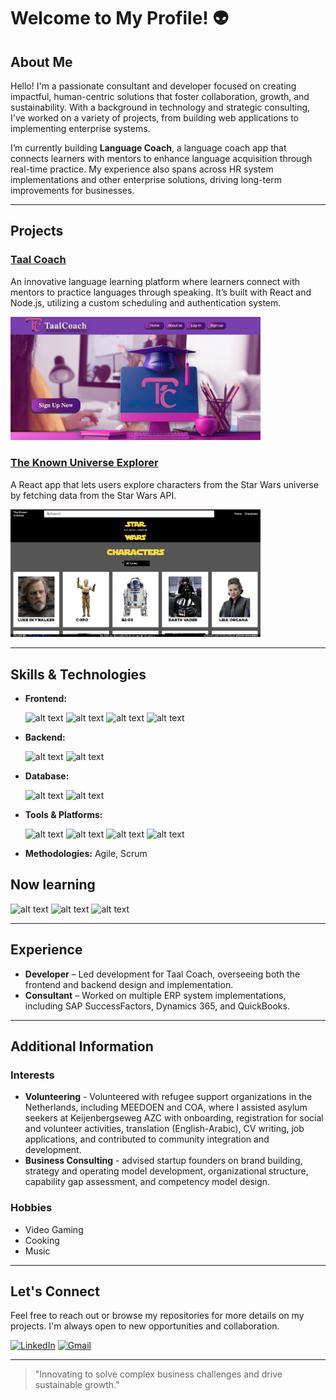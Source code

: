 
# Welcome to My Profile! 👽

## About Me

Hello! I'm a passionate consultant and developer focused on creating impactful, human-centric solutions that foster collaboration, growth, and sustainability. With a background in technology and strategic consulting, I've worked on a variety of projects, from building web applications to implementing enterprise systems. 

I’m currently building **Language Coach**, a language coach app that connects learners with mentors to enhance language acquisition through real-time practice. My experience also spans across HR system implementations and other enterprise solutions, driving long-term improvements for businesses.

---

## Projects

### [Taal Coach](https://github.com/HackYourFuture/cohort48-project-group-A)
An innovative language learning platform where learners connect with mentors to practice languages through speaking. It’s built with React and Node.js, utilizing a custom scheduling and authentication system.

<a href="https://c48-group-a-713269d45048.herokuapp.com/">
  <img src="https://github.com/Alishka-Space/Alishka-Space/blob/main/assets/Screen%20Shot%202025-01-15%20at%2013.41.19.png?raw=true" alt="TaalCoach" width="400">
</a>

### [The Known Universe Explorer](https://github.com/TheYodash/star-wars-web-app)
A React app that lets users explore characters from the Star Wars universe by fetching data from the Star Wars API.

<a href = 'https://theknownuniverse.netlify.app/'>
  <img src='https://raw.githubusercontent.com/TheYodash/Images/refs/heads/main/image.png' alt='The Known Universe' width='400'/>
</a>

---

## Skills & Technologies
- **Frontend:**
  
  ![alt text](https://img.shields.io/badge/react-000000?style=for-the-badge&logo=react&logoColor=white)
  ![alt text](https://img.shields.io/badge/javascript-000000?style=for-the-badge&logo=javascript&logoColor=white)
  ![alt text](https://img.shields.io/badge/html-000000?style=for-the-badge&logo=html5&logoColor=white)
  ![alt text](https://img.shields.io/badge/css-000000?style=for-the-badge&logo=css&logoColor=white)
  
- **Backend:**

  ![alt text](https://img.shields.io/badge/express-000000?style=for-the-badge&logo=express&logoColor=white)
  ![alt text](https://img.shields.io/badge/node.js-000000?style=for-the-badge&logo=nodedotjs&logoColor=white)

- **Database:**

  ![alt text](https://img.shields.io/badge/mongodb-000000?style=for-the-badge&logo=mongodb&logoColor=white)
  ![alt text](https://img.shields.io/badge/mysql-000000?style=for-the-badge&logo=mysql&logoColor=white)

- **Tools & Platforms:** 

  ![alt text](https://img.shields.io/badge/git-000000?style=for-the-badge&logo=git&logoColor=white)
  ![alt text](https://img.shields.io/badge/github-000000?style=for-the-badge&logo=github&logoColor=white)
  ![alt text](https://img.shields.io/badge/powershell-000000?style=for-the-badge&logo=powershell&logoColor=white)
  ![alt text](https://custom-icon-badges.demolab.com/badge/vs%20code-000000?style=for-the-badge&logo=vsc&logoColor=white)
 
- **Methodologies:** Agile, Scrum


## Now learning
  ![alt text](https://img.shields.io/badge/next.js-000000?style=for-the-badge&logo=nextdotjs&logoColor=white)
  ![alt text](https://custom-icon-badges.demolab.com/badge/typescript-000000?style=for-the-badge&logo=typescript&logoColor=white)
  ![alt text](https://custom-icon-badges.demolab.com/badge/azure-000000?style=for-the-badge&logo=msazure&logoColor=white)

---

## Experience
- **Developer** – Led development for Taal Coach, overseeing both the frontend and backend design and implementation.
- **Consultant** – Worked on multiple ERP system implementations, including SAP SuccessFactors, Dynamics 365, and QuickBooks.

---

## Additional Information

### Interests
- **Volunteering** - Volunteered with refugee support organizations in the Netherlands, including MEEDOEN and COA, where I assisted asylum seekers at Keijenbergseweg AZC with onboarding, registration for social and volunteer activities, translation (English-Arabic), CV writing, job applications, and contributed to community integration and development.
- **Business Consulting** - advised startup founders on brand building, strategy and operating model development, organizational structure, capability gap assessment, and competency model design.

### Hobbies
- Video Gaming
- Cooking
- Music

---

## Let's Connect
Feel free to reach out or browse my repositories for more details on my projects. I'm always open to new opportunities and collaboration.



[![LinkedIn](https://custom-icon-badges.demolab.com/badge/LinkedIn-0A66C2?logo=linkedin-white&logoColor=fff)](https://www.linkedin.com/in/moashabi/)  [![Gmail](https://img.shields.io/badge/Gmail-D14836?logo=gmail&logoColor=white)](mailto:moayad.ashabi@gmail.com)

---

> "Innovating to solve complex business challenges and drive sustainable growth."

